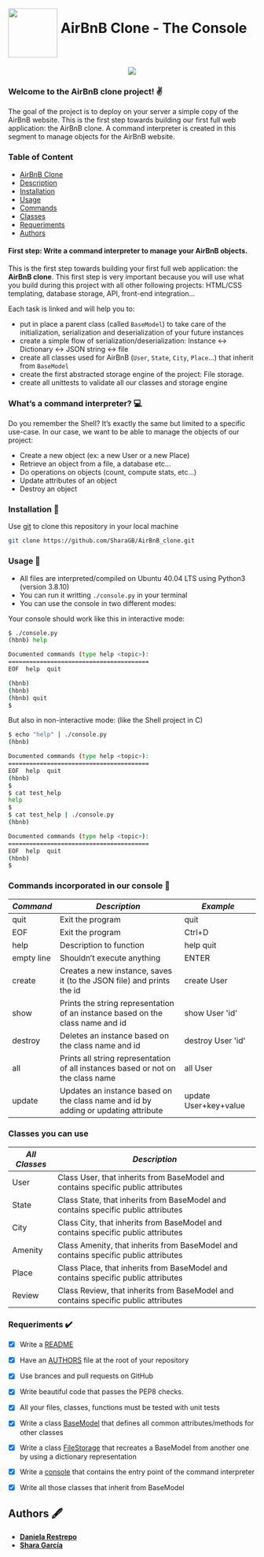 # <a href="url"><img src="" align="middle" width="100" height="100"></a> AirBnB Clone - The Console

<div id='id-section1'/>
<p align="center">
  <img src="https://i.imgur.com/ogbfW3k.png">
</p>

<h3>Welcome to the AirBnB clone project! ✌️ </h3>

The goal of the project is to deploy on your server a simple copy of the AirBnB website. This is the first step towards building our first full web application: the AirBnB clone. A command interpreter is created in this segment to manage objects for the AirBnB website.

### Table of Content

- [AirBnB Clone](#id-section1)
- [Description](#id-section2)
- [Installation](#id-section3)
- [Usage](#id-section4)
- [Commands](#id-section5)
- [Classes](#id-section6)
- [Requeriments](#id-section7)
- [Authors](#id-section8)

<div id='id-section2'/>
<h4>First step: Write a command interpreter to manage your AirBnB objects.</h4>

<p>This is the first step towards building your first full web application: the <strong>AirBnB clone</strong>.
This first step is very important because you will use what you build during this project with all other following projects: HTML/CSS templating, database storage, API, front-end integration… </p>

<p>Each task is linked and will help you to:</p>

<ul>
<li>put in place a parent class (called <code>BaseModel</code>) to take care of the initialization, serialization and deserialization of your future instances</li>
<li>create a simple flow of serialization/deserialization: Instance &lt;-&gt; Dictionary &lt;-&gt; JSON string &lt;-&gt; file</li>
<li>create all classes used for AirBnB (<code>User</code>, <code>State</code>, <code>City</code>, <code>Place</code>…) that inherit from <code>BaseModel</code></li>
<li>create the first abstracted storage engine of the project: File storage. </li>
<li>create all unittests to validate all our classes and storage engine</li>
</ul>

<h3> What’s a command interpreter? 💻</h3>
<p>Do you remember the Shell? It’s exactly the same but limited to a specific use-case. In our case, we want to be able to manage the objects of our project:</p>

<ul>
<li>Create a new object (ex: a new User or a new Place)</li>
<li>Retrieve an object from a file, a database etc…</li>
<li>Do operations on objects (count, compute stats, etc…)</li>
<li>Update attributes of an object</li>
<li>Destroy an object</li>
</ul>

<div id='id-section3'/>

### Installation 🔧

Use [git](https://docs.github.com/en/repositories/creating-and-managing-repositories/cloning-a-repository) to clone this repository in your local machine

```bash
git clone https://github.com/SharaGB/AirBnB_clone.git
```

<div id='id-section4'/>

### Usage 👾
* All files are interpreted/compiled on Ubuntu 40.04 LTS using Python3 (version 3.8.10)
* You can run it writting <code>./console.py</code> in your terminal
* You can use the console in two different modes:

Your console should work like this in interactive mode:

```bash
$ ./console.py
(hbnb) help

Documented commands (type help <topic>):
========================================
EOF  help  quit

(hbnb) 
(hbnb) 
(hbnb) quit
$
```

But also in non-interactive mode: (like the Shell project in C)
```bash
$ echo "help" | ./console.py
(hbnb)

Documented commands (type help <topic>):
========================================
EOF  help  quit
(hbnb) 
$
$ cat test_help
help
$
$ cat test_help | ./console.py
(hbnb)

Documented commands (type help <topic>):
========================================
EOF  help  quit
(hbnb) 
$
```

<div id='id-section5'/>

### Commands incorporated in our console 🐚

|   *Command*   |                                                *Description*                                                 |       *Example*       |
| ------------- | ------------------------------------------------------------------------------------------------------------ | --------------------  |
|     quit      |                                               Exit the program                                               |         quit          |
|     EOF       |                                               Exit the program                                               |        Ctrl+D         |
|     help      |                                            Description to function                                           |       help quit       |
|  empty line   |                                           Shouldn’t execute anything                                         |         ENTER         |
|    create     |                    Creates a new instance, saves it (to the JSON file) and prints the id                     |      create User      |
|     show      |                  Prints the string representation of an instance based on the class name and id              |     show User 'id'    |
|    destroy    |                               Deletes an instance based on the class name and id                             |   destroy User 'id'   |
|      all      |                 Prints all string representation of all instances based or not on the class name             |       all User        |
|    update     |                 Updates an instance based on the class name and id by adding or updating attribute           | update User+key+value |

<div id='id-section6'/>

### Classes you can use

|   *All Classes*   |                                   *Description*                                       |
| ----------------- |  ------------------------------------------------------------------------------------ |
|       User        |   Class User, that inherits from BaseModel and contains specific public attributes    |
|       State       |   Class State, that inherits from BaseModel and contains specific public attributes   |
|       City        |   Class City, that inherits from BaseModel and contains specific public attributes    |
|       Amenity     |   Class Amenity, that inherits from BaseModel and contains specific public attributes |
|       Place       |   Class Place, that inherits from BaseModel and contains specific public attributes   |
|       Review      |   Class Review, that inherits from BaseModel and contains specific public attributes  |


<div id='id-section7'/>

### Requeriments ✔️

- [x] Write a [README]()
- [x] Have an [AUTHORS](https://github.com/SharaGB/AirBnB_clone/blob/main/AUTHORS) file at the root of your repository
- [x] Use brances and pull requests on GitHub
- [x] Write beautiful code that passes the PEP8 checks.
- [x] All your files, classes, functions must be tested with unit tests
- [x] Write a class [BaseModel](https://github.com/SharaGB/AirBnB_clone/blob/main/models/base_model.py) that defines all common attributes/methods for other classes
- [x] Write a class [FileStorage](https://github.com/SharaGB/AirBnB_clone/blob/main/models/engine/file_storage.py) that recreates a BaseModel from another one by using a dictionary representation
- [x] Write a [console](https://github.com/SharaGB/AirBnB_clone/blob/main/console.py) that contains the entry point of the command interpreter
- [x] Write all those classes that inherit from BaseModel


<div id='id-section8'/>

## Authors 🖋️

* [__Daniela Restrepo__](https://github.com/DaboRestrepo)
* [__Shara García__](https://github.com/SharaGB)
